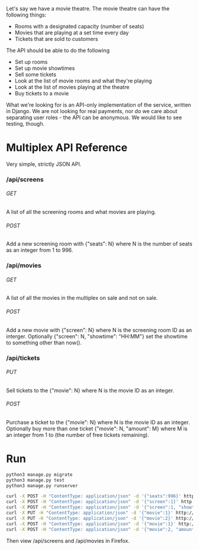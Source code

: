 Let's say we have a movie theatre. The movie theatre can have the following things:
- Rooms with a designated capacity (number of seats)
- Movies that are playing at a set time every day
- Tickets that are sold to customers

The API should be able to do the following
- Set up rooms
- Set up movie showtimes
- Sell some tickets
- Look at the list of movie rooms and what they're playing
- Look at the list of movies playing at the theatre
- Buy tickets to a movie

What we're looking for is an API-only implementation of the service, written in Django. We are not looking for real payments, nor do we care about separating user roles - the API can be anonymous. We would like to see testing, though.

# Multiplex API Reference

Very simple, strictly JSON API.

### /api/screens
###### GET
A list of all the screening rooms and what movies are playing.
###### POST
Add a new screening room with {"seats": N} where N is the number of seats as an integer from 1 to 996.
### /api/movies
###### GET
A list of all the movies in the multiplex on sale and not on sale.
###### POST
Add a new movie with {"screen": N} where N is the screening room ID as an interger. Optionally {"screen": N, "showtime": "HH:MM"} set the showtime to something other than now().
### /api/tickets
###### PUT
Sell tickets to the {"movie": N} where N is the movie ID as an integer.
###### POST
Purchase a ticket to the {"movie": N} where N is the movie ID as an integer. Optionally buy more than one ticket {"movie": N, "amount": M} where M is an integer from 1 to (the number of free tickets remaining). 
# Run
```bash
python3 manage.py migrate
python3 manage.py test
python3 manage.py runserver
```
```bash
curl -X POST -H "ContentType: application/json" -d '{"seats":996}' http://localhost:8000/api/screens
curl -X POST -H "ContentType: application/json" -d '{"screen":1}' http://localhost:8000/api/movies
curl -X POST -H "ContentType: application/json" -d '{"screen":1, "showtime": "11:22"}' http://localhost:8000/api/movies
curl -X PUT -H "ContentType: application/json" -d '{"movie":1}' http://localhost:8000/api/tickets
curl -X PUT -H "ContentType: application/json" -d '{"movie":2}' http://localhost:8000/api/tickets
curl -X POST -H "ContentType: application/json" -d '{"movie":1}' http://localhost:8000/api/tickets
curl -X POST -H "ContentType: application/json" -d '{"movie":2, "amount": 996}' http://localhost:8000/api/tickets
```
Then view /api/screens and /api/movies in Firefox.
